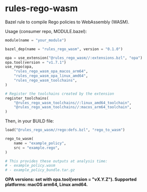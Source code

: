 # rules-rego-wasm

Bazel rule to compile Rego policies to WebAssembly (WASM).

Usage (consumer repo, MODULE.bazel):
```python
module(name = "your_module")

bazel_dep(name = "rules_rego_wasm", version = "0.1.0")

opa = use_extension("@rules_rego_wasm//:extensions.bzl", "opa")
opa.tool(version = "v1.7.1")
use_repo(opa,
    "rules_rego_wasm_opa_macos_arm64",
    "rules_rego_wasm_opa_linux_amd64",
    "rules_rego_wasm_toolchains",
)

# Register the toolchains created by the extension
register_toolchains(
    "@rules_rego_wasm_toolchains//:linux_amd64_toolchain",
    "@rules_rego_wasm_toolchains//:macos_arm64_toolchain",
)

```

Then, in your BUILD file:

```python
load("@rules_rego_wasm//rego:defs.bzl", "rego_to_wasm")

rego_to_wasm(
    name = "example_policy",
    src = "example.rego",
)

# This provides these outputs at analysis time:
# - example_policy.wasm
# - example_policy_bundle.tar.gz
```

**OPA versions: set with opa.tool(version = "vX.Y.Z"). Supported platforms: macOS arm64, Linux amd64.**
